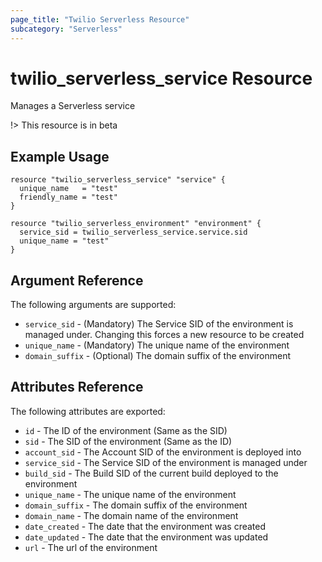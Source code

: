 ```yaml
---
page_title: "Twilio Serverless Resource"
subcategory: "Serverless"
---
```


# twilio_serverless_service Resource

Manages a Serverless service

!> This resource is in beta

## Example Usage

```hcl
resource "twilio_serverless_service" "service" {
  unique_name   = "test"
  friendly_name = "test"
}

resource "twilio_serverless_environment" "environment" {
  service_sid = twilio_serverless_service.service.sid
  unique_name = "test"
}
```

## Argument Reference

The following arguments are supported:

- `service_sid` - (Mandatory) The Service SID of the environment is managed under. Changing this forces a new resource to be created
- `unique_name` - (Mandatory) The unique name of the environment
- `domain_suffix` - (Optional) The domain suffix of the environment

## Attributes Reference

The following attributes are exported:

- `id` - The ID of the environment (Same as the SID)
- `sid` - The SID of the environment (Same as the ID)
- `account_sid` - The Account SID of the environment is deployed into
- `service_sid` - The Service SID of the environment is managed under
- `build_sid` - The Build SID of the current build deployed to the environment
- `unique_name` - The unique name of the environment
- `domain_suffix` - The domain suffix of the environment
- `domain_name` - The domain name of the environment
- `date_created` - The date that the environment was created
- `date_updated` - The date that the environment was updated
- `url` - The url of the environment
